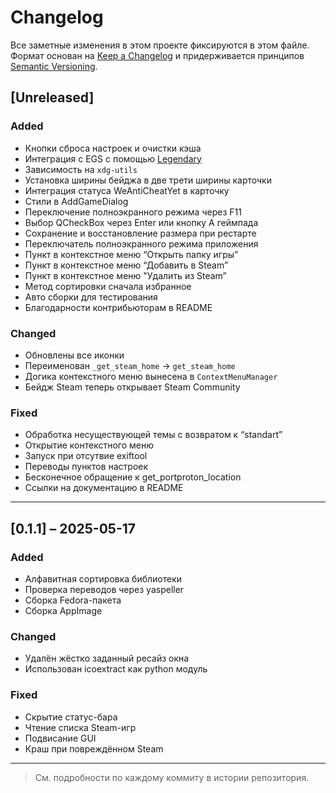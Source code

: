 # Changelog

Все заметные изменения в этом проекте фиксируются в этом файле.
Формат основан на [Keep a Changelog](https://keepachangelog.com/) и придерживается принципов [Semantic Versioning](https://semver.org/).

## [Unreleased]

### Added
- Кнопки сброса настроек и очистки кэша
- Интеграция с EGS с помощью [Legendary](https://github.com/derrod/legendary)
- Зависимость на `xdg-utils`
- Установка ширины бейджа в две трети ширины карточки
- Интеграция статуса WeAntiCheatYet в карточку
- Стили в  AddGameDialog
- Переключение полноэкранного режима через F11
- Выбор QCheckBox через Enter или кнопку A геймпада
- Сохранение и восстановление размера при рестарте
- Переключатель полноэкранного режима приложения
- Пункт в контекстное меню “Открыть папку игры”
- Пункт в контекстное меню “Добавить в Steam”
- Пункт в контекстное меню "Удалить из Steam”
- Метод сортировки сначала избранное
- Авто сборки для тестирования
- Благодарности контрибьюторам в README

### Changed
- Обновлены все иконки
- Переименован `_get_steam_home` → `get_steam_home`
- Догика контекстного меню вынесена в `ContextMenuManager`
- Бейдж Steam теперь открывает Steam Community

### Fixed
- Обработка несуществующей темы с возвратом к “standart”
- Открытие контекстного меню
- Запуск при отсутвие exiftool
- Переводы пунктов настроек
- Бесконечное обращение к get_portproton_location
- Ссылки на документацию в README

---

## [0.1.1] – 2025-05-17

### Added
- Алфавитная сортировка библиотеки
- Проверка переводов через yaspeller
- Сборка Fedora-пакета
- Сборка AppImage

### Changed
- Удалён жёстко заданный ресайз окна
- Использован icoextract как python модуль

### Fixed
- Скрытие статус-бара
- Чтение списка Steam-игр
- Подвисание GUI
- Краш при повреждённом Steam

---


> См. подробности по каждому коммиту в истории репозитория.
